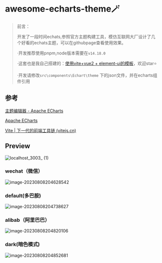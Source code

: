 # awesome-echarts-theme🪄



> 前言：
>
> 开发了一段时间echats,参照官方主题构建工具，模仿互联网大厂设计了几个好看的echats主题，可以在githubpage查看使用效果。
>
> ·开发推荐使用pnpm,node版本需要在`v14.18.0`
>
> ·这套也是我自己搭建的：[使用vite+vue2 + element-ui的模板](https://github.com/sweetwisdom/vite-vue2-typescript-el)，欢迎star⭐
>
> ·开发请修改`src\components\Echart\theme` 下的json文件，并在echarts组件引用
>
> 

## 参考

[主题编辑器 - Apache ECharts](https://echarts.apache.org/zh/theme-builder.html)

[Apache ECharts](https://echarts.apache.org/zh/index.html)

[Vite | 下一代的前端工具链 (vitejs.cn)](https://vitejs.cn/vite3-cn/)

## Preview

![localhost_3003_ (1)](https://gitee.com/ponyjie/mySou/raw/master/2023/08/upgit_20230808_1691499619.png)

### wechat（微信）
![image-20230808204628542](https://gitee.com/ponyjie/mySou/raw/master/2023/08/upgit_20230808_1691498789.png)


### default(多巴胺)
![image-20230808204738627](https://gitee.com/ponyjie/mySou/raw/master/2023/08/upgit_20230808_1691498858.png)

### alibab（阿里巴巴）

![image-20230808204820106](https://gitee.com/ponyjie/mySou/raw/master/2023/08/upgit_20230808_1691498900.png)

### dark(暗色模式)

![image-20230808204852681](https://gitee.com/ponyjie/mySou/raw/master/2023/08/upgit_20230808_1691498971.png)
